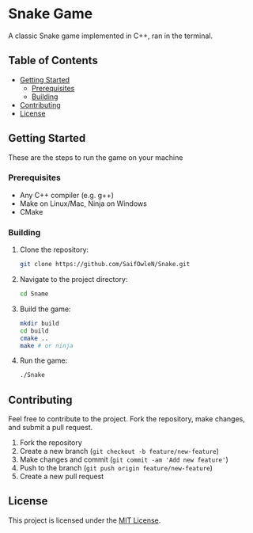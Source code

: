 # Snake Game

A classic Snake game implemented in C++, ran in the terminal.

## Table of Contents

- [Getting Started](#getting-started)
  - [Prerequisites](#prerequisites)
  - [Building](#building)
- [Contributing](#contributing)
- [License](#license)

## Getting Started

These are the steps to run the game on your machine

### Prerequisites

- Any C++ compiler (e.g. g++)
- Make on Linux/Mac, Ninja on Windows
- CMake

### Building

1. Clone the repository:

   ```bash
   git clone https://github.com/SaifOwleN/Snake.git
   ```

2. Navigate to the project directory:

   ```bash
   cd Sname
   ```

3. Build the game:

   ```bash
   mkdir build
   cd build
   cmake ..
   make # or ninja
   ```

4. Run the game:

   ```bash
   ./Snake
   ```

## Contributing

Feel free to contribute to the project. Fork the repository, make changes, and submit a pull request.

1. Fork the repository
2. Create a new branch (`git checkout -b feature/new-feature`)
3. Make changes and commit (`git commit -am 'Add new feature'`)
4. Push to the branch (`git push origin feature/new-feature`)
5. Create a new pull request

## License

This project is licensed under the [MIT License](LICENSE).
